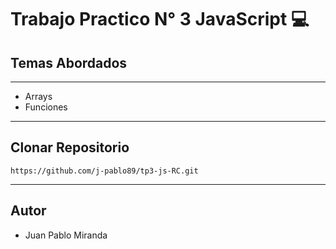 # Trabajo Practico N° 3 JavaScript 💻
## Temas Abordados
___
-  Arrays
-  Funciones

___
## Clonar Repositorio

```
https://github.com/j-pablo89/tp3-js-RC.git
```
___

## Autor
- Juan Pablo Miranda